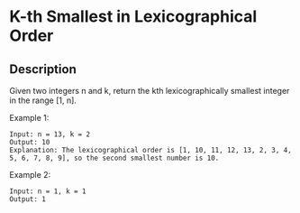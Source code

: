 # K-th Smallest in Lexicographical Order
## Description

Given two integers n and k, return the kth lexicographically smallest integer in the range [1, n].

 

Example 1:

```
Input: n = 13, k = 2
Output: 10
Explanation: The lexicographical order is [1, 10, 11, 12, 13, 2, 3, 4, 5, 6, 7, 8, 9], so the second smallest number is 10.
```

Example 2:

```
Input: n = 1, k = 1
Output: 1
```
